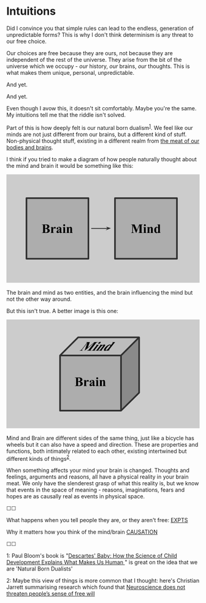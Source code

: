 # Intuitions

Did I convince you that simple rules can lead to the endless, generation of unpredictable forms? This is why I don't think determinism is any threat to our free choice.

Our choices are free because they are ours, not because they are independent of the rest of the universe. They arise from the bit of the universe which we occupy - *our* history, *our* brains, *our* thoughts. This is what makes them unique, personal, unpredictable. 

And yet. 

And yet.

Even though I avow this, it doesn't sit comfortably. Maybe you're the same. My intuitions tell me that the riddle isn't solved. 

Part of this is how deeply felt is our natural born dualism<sup>[1](#footnote1)</sup>. We feel like our minds are not just different from our brains, but a different kind of stuff. Non-physical thought stuff, existing in a different realm from [the meat of our bodies and brains](https://mindhacks.com/2011/07/07/theyre-made-out-of-meat/).

I think if you tried to make a diagram of how people naturally thought about the mind and brain it would be something like this:

![](assets/squares.png)

The brain and mind as two entities, and the brain influencing the mind but not the other way around. 

But this isn't true. A better image is this one:

![](assets/cube.png)

Mind and Brain are different sides of the same thing, just like a bicycle has wheels but it can also have a speed and direction. These are properties and functions, both intimately related to each other, existing intertwined but different kinds of things<sup>[2](#footnote2)</sup>.

When something affects your mind your brain is changed. Thoughts and feelings, arguments and reasons, all have a physical reality in your brain meat. We only have the slenderest grasp of what this reality is, but we know that events in the space of meaning - reasons, imaginations, fears and hopes are as causally real as events in physical space.

&#9744;&#9744;

What happens when you tell people they are, or they aren't free: [EXPTS](https://twitter.com/intent/tweet?text=@ChoiceEngine%20EXPTS)

Why it matters how you think of the mind/brain [CAUSATION](https://twitter.com/intent/tweet?text=@ChoiceEngine%20CAUSATION)

&#9744;&#9744;

<a name="footnote1">1</a>: Paul Bloom's book is "[Descartes' Baby: How the Science of Child Development Explains What Makes Us Human ](https://www.goodreads.com/book/show/225880.Descartes_Baby)" is great on the idea that we are 'Natural Born Dualists'

<a name="footnote2">2</a>: Maybe this view of things is more common that I thought: here's Christian Jarrett summarising research which found that [Neuroscience does not threaten people’s sense of free will](https://digest.bps.org.uk/2014/09/23/neuroscience-does-not-threaten-peoples-sense-of-free-will/)
